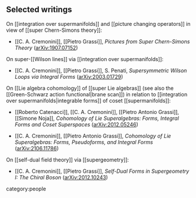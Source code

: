 

## Selected writings

On [[integration over supermanifolds]] and [[picture changing operators]] in view of [[super Chern-Simons theory]]:

* [[C. A. Cremonini]], [[Pietro Grassi]], _Pictures from Super Chern-Simons Theory_ ([arXiv:1907.07152](https://arxiv.org/abs/1907.07152))

On super-[[Wilson lines]] via [[integration over supermanifolds]]:

* [[C. A. Cremonini]], [[Pietro Grassi]], S. Penati, _Supersymmetric Wilson Loops via Integral Forms_ ([arXiv:2003.01729](https://arxiv.org/abs/2003.01729))


On [[Lie algebra cohomology]] of [[super Lie algebras]] (see also the [[Green-Schwarz action functional|brane scan]]) in relation to [[integration over supermanifolds|integrable forms]] of coset [[supermanifolds]]:

* [[Roberto Catenacci]], [[C. A. Cremonini]], [[Pietro Antonio Grassi]], [[Simone Noja]], _Cohomology of Lie Superalgebras: Forms, Integral Forms and Coset Superspaces_ ([arXiv:2012.05246](https://arxiv.org/abs/2012.05246))

* [[C. A. Cremonini]], [[Pietro Antonio Grassi]], *Cohomology of Lie Superalgebras: Forms, Pseudoforms, and Integral Forms* ([arXiv:2106.11786](https://arxiv.org/abs/2106.11786))

On [[self-dual field theory]] via [[supergeometry]]:

* [[C. A. Cremonini]], [[Pietro Grassi]], _Self-Dual Forms in Supergeometry I: The Chiral Boson_ ([arXiv:2012.10243](https://arxiv.org/abs/2012.10243))




category:people